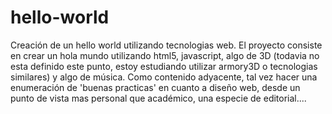 # hello-world
Creación de un hello world utilizando tecnologias web. El proyecto consiste en crear un hola mundo utilizando html5, javascript, algo de 3D (todavia no esta definido este punto, estoy estudiando utilizar armory3D o tecnologias similares) y algo de música. Como contenido adyacente, tal vez hacer una enumeración de 'buenas practicas' en cuanto a diseño web, desde un punto de vista mas personal que académico, una especie de editorial....
